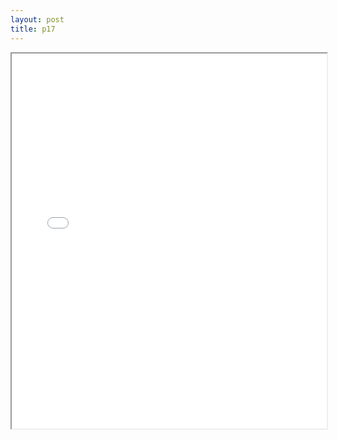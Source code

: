 ```yaml
---
layout: post
title: p17
---
```


<div class="pdf-container">
<iframe src="/ea/assets/pdfs/pub.n.ins/p17.pdf" height="600" width="100%" allowFullScreen="true"></iframe>
</div>


